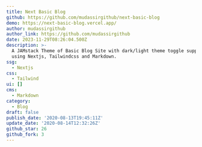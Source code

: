 ```yaml
---
title: Next Basic Blog
github: https://github.com/mudassirgithub/next-basic-blog
demo: https://next-basic-blog.vercel.app/
author: mudassirgithub
author_link: https://github.com/mudassirgithub
date: 2023-11-29T08:26:04.500Z
description: >-
  A JAMstack Theme of Basic Blog Site with dark/light theme toggle support built
  using Nextjs, Tailwindcss and Markdown.
ssg:
  - Nextjs
css:
  - Tailwind
ui: []
cms:
  - Markdown
category:
  - Blog
draft: false
publish_date: '2020-08-13T19:45:11Z'
update_date: '2020-08-14T12:32:26Z'
github_star: 26
github_fork: 3
---
```

